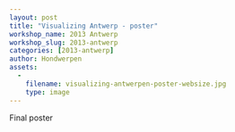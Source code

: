 ```yaml
---
layout: post
title: "Visualizing Antwerp - poster"
workshop_name: 2013 Antwerp
workshop_slug: 2013-antwerp
categories: [2013-antwerp]
author: Hondwerpen 
assets:
  -
    filename: visualizing-antwerpen-poster-websize.jpg
    type: image
---
```

Final poster<br />
